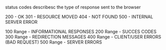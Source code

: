 status codes
describesc the type of response sent to the browser

200 - OK
301 - RESOURCE MOVED
404 - NOT FOUND
500 - INTERNAL SERVER ERROR 

100 Range - INFORMATIONAL RESPONSES
200 Range - SUCCES CODES
300 Range - REDIRECTION MESSAGES
400 Range - CLIENT/USER ERRORS (BAD REQUEST)
500 Range - SERVER ERRORS
